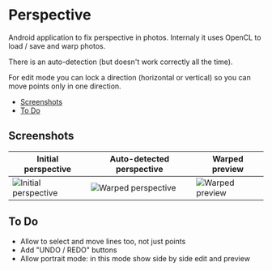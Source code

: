 # Perspective #

Android application to fix perspective in photos.
Internaly it uses OpenCL to load / save and warp photos.

There is an auto-detection (but doesn't work correctly all the time).

For edit mode you can lock a direction (horizontal or vertical) so you can move points only in one direction.

* [Screenshots](#screenshots)
* [To Do](#to-do)

## Screenshots ##

Initial perspective | Auto-detected perspective | Warped preview
--- | --- | ---
![Initial perspective](examples/screenshots/initial_perspective.png) | ![Warped perspective](examples/screenshots/auto_perspective.png) | ![Warped preview](examples/screenshots/warped_preview.png)

## To Do ##

* Allow to select and move lines too, not just points
* Add "UNDO / REDO" buttons
* Allow portrait mode: in this mode show side by side edit and preview
